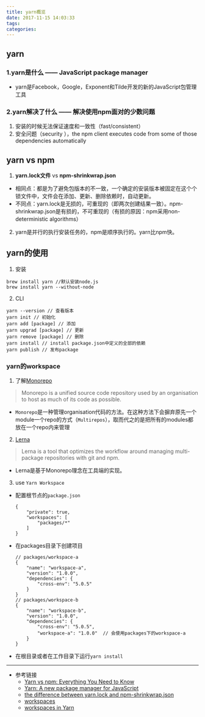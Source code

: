 ```yaml
---
title: yarn概览
date: 2017-11-15 14:03:33
tags:
categories:
---
```


## yarn
### 1.yarn是什么 —— JavaScript package manager
* yarn是Facebook，Google，Exponent和Tilde开发的新的JavaScript包管理工具

### 2.yarn解决了什么 —— 解决使用npm面对的少数问题
1. 安装的时候无法保证速度和一致性（fast/consistent）
2. 安全问题（security ），the npm client executes code from some of those dependencies automatically

## yarn vs npm
1. **yarn.lock文件** vs **npm-shrinkwrap.json**
  * 相同点：都是为了避免包版本的不一致，一个确定的安装版本被固定在这个个锁文件中，文件会在添加、更新、删除依赖时，自动更新。
  * 不同点：yarn.lock是无损的，可重现的（即两次创建结果一致）。npm-shrinkwrap.json是有损的，不可重现的（有损的原因：npm采用non-deterministic algorithms）
2. yarn是并行的执行安装任务的，npm是顺序执行的。yarn比npm快。

## yarn的使用
1. 安装
  ```
  brew install yarn //默认安装node.js
  brew install yarn --without-node
  ```
2. CLI
  ```
  yarn --version // 查看版本
  yarn init // 初始化
  yarn add [package] // 添加
  yarn upgrad [package] // 更新
  yarn remove [package] // 删除
  yarn install // install package.json中定义的全部的依赖
  yarn publish // 发布package
  ```

### yarn的workspace
1. 了解[Monorepo](https://github.com/pigcan/blog/issues/3)
> Monorepo is a unified source code repository used by an organisation to host as much of its code as possible.

  * `Monorepo`是一种管理organisation代码的方法。在这种方法下会摒弃原先一个module一个repo的方式（`Multirepos`），取而代之的是把所有的modules都放在一个repo内来管理

2. [Lerna](https://lernajs.io/)
> Lerna is a tool that optimizes the workflow around managing multi-package repositories with git and npm.

  * Lerna是基于Monorepo理念在工具端的实现。

3. use `Yarn Workspace`
  * 配置根节点的`package.json`
    ```
    {
        "private": true,
        "workspaces": [
            "packages/*"
        ]
    }
    ```
  * 在packages目录下创建项目
    ```
    // packages/workspace-a
    {
        "name": "workspace-a",
        "version": "1.0.0",
        "dependencies": {
            "cross-env": "5.0.5"
        }
    }
    // packages/workspace-b
    {
        "name": "workspace-b",
        "version": "1.0.0",
        "dependencies": {
            "cross-env": "5.0.5",
            "workspace-a": "1.0.0"  // 会使用packages下的workspace-a
        }
    }
    ```
  * 在根目录或者在工作目录下运行`yarn install`

---
* 参考链接
  - [Yarn vs npm: Everything You Need to Know](https://www.sitepoint.com/yarn-vs-npm/)
  - [Yarn: A new package manager for JavaScript](https://code.facebook.com/posts/1840075619545360/yarn-a-new-package-manager-for-javascript/)
  - [the difference between yarn.lock and npm-shrinkwrap.json](https://stackoverflow.com/questions/40057469/what-is-the-difference-between-yarn-lock-and-npm-shrinkwrap)
  - [workspaces](https://yarnpkg.com/en/docs/workspaces)
  - [workspaces in Yarn](https://yarnpkg.com/blog/2017/08/02/introducing-workspaces/)
